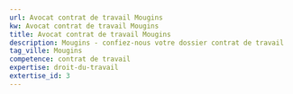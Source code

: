 ```yaml
---
url: Avocat contrat de travail Mougins
kw: Avocat contrat de travail Mougins
title: Avocat contrat de travail Mougins
description: Mougins - confiez-nous votre dossier contrat de travail
tag_ville: Mougins
competence: contrat de travail
expertise: droit-du-travail
extertise_id: 3
---
```

